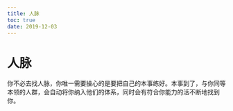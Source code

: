 ```yaml
---
title: 人脉
toc: true
date: 2019-12-03
---
```

# 人脉


你不必去找人脉，你唯一需要操心的是要把自己的本事练好。本事到了，与你同等本领的人群，会自动将你纳入他们的体系，同时会有符合你能力的活不断地找到你。
